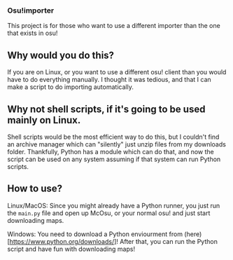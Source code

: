 ### Osu!importer
This project is for those who want to use a different importer
than the one that exists in osu!

## Why would you do this?
If you are on Linux, or you want to use a different osu! client
than you would have to do everything manually. I thought it was
tedious, and that I can make a script to do importing automatically.

## Why not shell scripts, if it's going to be used mainly on Linux.
Shell scripts would be the most efficient way to do this, but I
couldn't find an archive manager which can "silently" just unzip
files from my downloads folder. Thankfully, Python has a module
which can do that, and now the script can be used on any system
assuming if that system can run Python scripts.

## How to use?
Linux/MacOS:
Since you might already have a Python runner, you just run the
`main.py` file and open up McOsu, or your normal osu! and just
start downloading maps.

Windows:
You need to download a Python enviourment from (here)[https://www.python.org/downloads/]!
After that, you can run the Python script and have fun with downloading maps!

